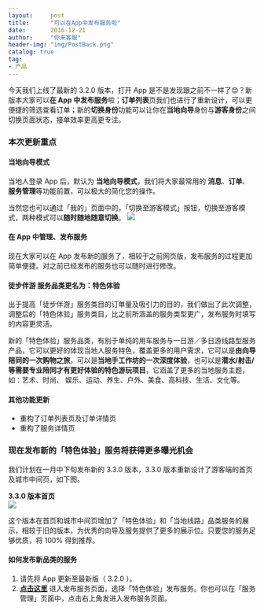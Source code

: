 ```yaml
---
layout:     post
title:      "可以在App中发布服务啦"
date:       2016-12-21
author:     "你来客服"
header-img: "img/PostBack.png"
catalog: true
tag:
- 产品
---
```


今天我们上线了最新的 3.2.0 版本，打开 App 是不是发现跟之前不一样了😊？新版本大家可以**在 App 中发布服务**啦；**订单列表**页我们也进行了重新设计，可以更便捷的筛选查看订单；新的**切换身份**功能可以让你在**当地向导**身份与**游客身份**之间切换页面状态，接单效率更高更专注。

### 本次更新重点

#### 当地向导模式
当地人登录 App 后，默认为 **当地向导模式**，我们将大家最常用的 **消息**、**订单**、**服务管理**等功能前置，可以极大的简化您的操作。  

当然您也可以通过「我的」页面中的，「切换至游客模式」按钮，切换至游客模式，两种模式可以**随时随地随意切换**。
![](http://ww1.sinaimg.cn/large/006tNbRwjw1fatqz6l5vnj30ku112wgu.jpg)

#### 在 App 中管理、发布服务
现在大家可以在 App 发布新的服务了，相较于之前网页版，发布服务的过程更加简单便捷。对之前已经发布的服务也可以随时进行修改。

#### 徒步伴游 服务品类更名为：特色体验 
出于提高「徒步伴游」服务类目的订单量及吸引力的目的，我们做出了此次调整，调整后的「特色体验」服务类目，比之前所涵盖的服务类型更广，发布服务时填写的内容更灵活。

新的「特色体验」服务品类，有别于单纯的用车服务与一日游／多日游线路型服务产品，它可以更好的体现当地人服务特色，覆盖更多的用户需求，它可以是**由向导陪同的一次购物之旅**，可以是**当地手工作坊的一次深度体验**，也可以是**潜水/射击/等需要专业陪同才有更好体验的特色游玩项目**，它涵盖了更多的当地服务主题，如：艺术、时尚、 娱乐、运动、养生、户外、美食、高科技、生活、文化等。

#### 其他功能更新
* 重构了订单列表页及订单详情页
* 重构了服务详情页

### 现在发布新的「特色体验」服务将获得更多曝光机会
我们计划在一月中下旬发布新的 3.3.0 版本，3.3.0 版本重新设计了游客端的首页及城市中间页，如下图。

**3.3.0 版本首页**  
![](https://file.nilai.com/3.2首页.png)

这个版本在首页和城市中间页增加了「特色体验」和「当地线路」品类服务的展示，相较于旧的版本，为优秀的向导及服务提供了更多的展示位。只要您的服务足够优质，将 100% 得到推荐。  

#### 如何发布新品类的服务
1. 请先将 App 更新至最新版（ 3.2.0 ）。
2.  [**点击这里**](https://www.nilai.com)  进入发布服务页面，选择「特色体验」发布服务。你也可以在「服务管理」页面中，点击右上角发进入发布服务页面。